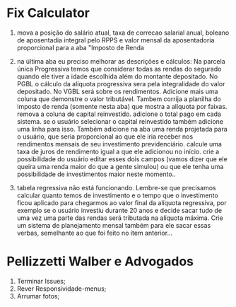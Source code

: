 # Fix Calculator

1. mova a posição do salário atual, taxa de correcao salarial anual, boleano de aposentadia integral pelo RPPS e valor mensal da aposentadoria proporcional para a aba "Imposto de Renda

2. na última aba eu preciso melhorar as descrições e cálculos: Na parcela única Progressiva temos que considerar todas as rendas do segurado quando ele tiver a idade escolhida além do montante depositado. No PGBL o cálculo da alíquota progressiva sera pela integralidade do valor depositado. No VGBL será sobre os rendimentos. Adicione mais uma coluna que demonstre o valor tributável. Tambem corrija a planilha do imposto de renda (somente nesta aba) que mostra a alíquota por faixas. remova a coluna de capital reinvestido. adicione o total pago em cada sistema. se o usuário selecionar o capital reinvestido também adicione uma linha para isso. Também adicione na aba uma renda projetada para o usuário, que seria proporcional ao que ele iria receber nos rendimentos mensais de seu investimento previdenciário. calcule uma taxa de juros de rendimento igual a que ele adicionou no início. crie a possibilidade do usuário editar esses dois campos (vamos dizer que ele queira uma renda maior do que a gente simulou) ou que ele tenha uma possibilidade de investimentos maior neste momento..

3. tabela regressiva não está funcionando. Lembre-se que precisamos calcular quanto temos de investimento e o tempo que o investimento ficou aplicado para chegarmos ao valor final da alíquota regressiva, por exemplo se o usuário investiu durante 20 anos e decide sacar tudo de uma vez uma parte das rendas será tributada na alíquota máxima. Crie um sistema de planejamento mensal também para ele sacar essas verbas, semelhante ao que foi feito no item anterior...


# Pellizzetti Walber e Advogados
1. Terminar Issues;
2. Rever Responsividade-menus;
3. Arrumar fotos;
